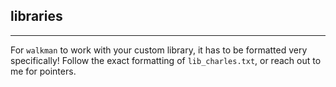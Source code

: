 ## libraries

---

For `walkman` to work with your custom library, it has to be formatted very specifically! Follow the exact formatting of `lib_charles.txt`, or reach out to me for pointers.